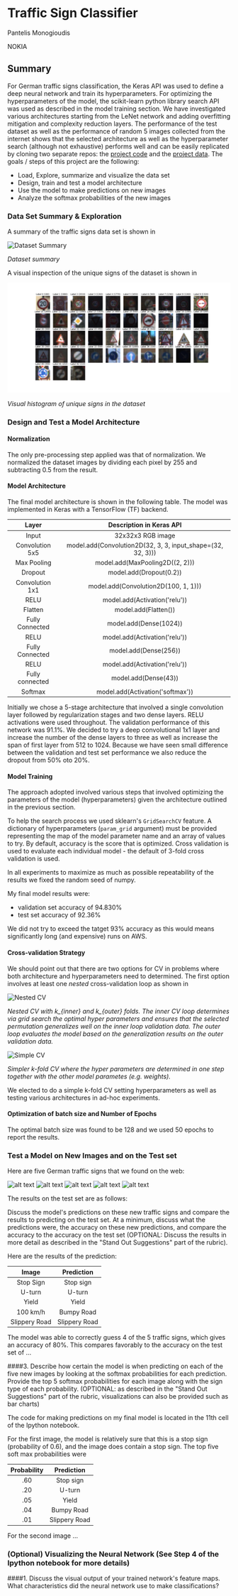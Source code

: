 # **Traffic Sign Classifier**

Pantelis Monogioudis

NOKIA

## Summary
For German traffic signs classification, the Keras API was used to define a deep neural network and train its hyperparameters. For optimizing the hyperparameters of the model, the scikit-learn python library search API was used as described in the model training section. We have investigated various architectures starting from the LeNet network and adding overfitting mitigation and complexity reduction layers. The performance of the test dataset as well as the performance of random 5 images collected from the internet shows that the selected architecture as well as the hyperparameter search (although not exhaustive) performs well and can be easily replicated by cloning two separate repos: the [project code](https://github.com/pantelis/traffic-sign-classifier) and the [project data](https://github.com/pantelis/traffic-signs-data).  The goals / steps of this project are the following:
* Load, Explore, summarize and visualize the data set
* Design, train and test a model architecture
* Use the model to make predictions on new images
* Analyze the softmax probabilities of the new images

[//]: # (Image References)

[dataset-summary]: ./traffic-signs-dataset-statistics.png "Dataset Summary"
[dataset-visual-histogram]: ./traffic-signs-visual-histogram.png "Visual Histogram"
[image2]: ./examples/grayscale.jpg "Grayscaling"
[image3]: ./examples/random_noise.jpg "Random Noise"
[dataset-summary]: ./traffic-signs-dataset-statistics.png "Dataset Summary"
[dataset-visual-histogram]: ./traffic-signs-visual-histogram.png "Visual Histogram"
[nested-cv]: ./nested-cv.jpg "Nested CV"
[simple-cv]: ./simple-cv.jpg "Simple CV"
[sign1]: ../traffic-signs-data/sign1.jpg "Traffic Sign 1"
[sign2]: ../traffic-signs-data/sign2.jpg "Traffic Sign 2"
[sign3]: ../traffic-signs-data/sign3.jpg "Traffic Sign 3"
[sign4]: ../traffic-signs-data/sign4.jpg "Traffic Sign 4"
[sign5]: ../traffic-signs-data/sign5.jpg "Traffic Sign 5"

### Data Set Summary & Exploration
A summary of the traffic signs data set is shown in

![][dataset-summary]

_Dataset summary_

A visual inspection of the unique signs of the dataset is shown in

![dataset-visual-histogram]

_Visual histogram of unique signs in the dataset_


### Design and Test a Model Architecture

#### Normalization
The only pre-processing step applied was that of normalization. We normalized the dataset images by dividing each pixel by 255 and subtracting 0.5 from the result.

#### Model Architecture
The final model architecture is shown in the following table. The model was implemented in Keras with a TensorFlow (TF) backend.


| Layer         		|     Description in Keras API	        					|
|:---------------------:|:---------------------------------------------:| 
| Input         		| 32x32x3 RGB image   							| 
| Convolution 5x5     	| model.add(Convolution2D(32, 3, 3, input_shape=(32, 32, 3)))    |
| Max Pooling					| model.add(MaxPooling2D((2, 2)))												|
| Dropout					|	model.add(Dropout(0.2))											|
| Convolution 1x1     	| model.add(Convolution2D(100, 1, 1)))    |
| RELU					|	model.add(Activation('relu'))											|
| Flatten	      	| model.add(Flatten())				|
| Fully Connected    |     		model.add(Dense(1024))							|
| RELU					|	model.add(Activation('relu'))
| Fully Connected    |     		model.add(Dense(256))							|
| RELU					|	model.add(Activation('relu'))											|
| Fully connected		| model.add(Dense(43))	        									|
| Softmax				| model.add(Activation('softmax'))        									|

Initially we chose a 5-stage architecture that involved a single convolution layer followed by regularization stages and two dense layers. RELU activations were used throughout. The validation performance of this network was 91.1%. We decided to try a deep convolutional 1x1 layer and increase the number of the dense layers to three as well as increase the span of first layer from 512 to 1024. Because we have seen small difference between the validation and test set performance we also reduce the dropout from 50% oto 20%.


#### Model Training
The approach adopted involved various steps that involved optimizing the parameters of the model (hyperparameters) given the architecture outlined in the previous section.

To help the search process we used sklearn's ```GridSearchCV``` feature. A dictionary of hyperparameters (```param_grid``` argument) must be provided representing the map of the model parameter name and an array of values to try. By default, accuracy is the score that is optimized. Cross validation is used to evaluate each individual model - the default of 3-fold cross validation is used.

In all experiments to maximize as much as possible repeatability of the results we fixed the random seed of numpy.

My final model results were:
* validation set accuracy of 94.830%
* test set accuracy of 92.36%

We did not try to exceed the tatget 93% accuracy as this would means significantly long (and expensive) runs on AWS.

#### Cross-validation Strategy
We should point out that there are two options for CV in problems where both architecture and hyperparameters need to determined. The first option involves at least one *nested* cross-validation loop as shown in

![][nested-cv]

_Nested CV with k\_{inner} and k\_{outer} folds. The inner CV loop determines via grid search the optimal hyper parameters and ensures that the selected permutation generalizes well on the inner loop validation data. The outer loop evaluates the model based on the generalization results on the outer validation data._

![][simple-cv]

_Simpler k-fold CV where the hyper parameters are determined in one step together with the other model parametes (e.g. weights)._

We elected to do a simple k-fold CV setting hyperparameters as well as testing various architectures in ad-hoc experiments.

#### Optimization of batch size and Number of Epochs
The optimal batch size was found to be 128 and we used 50 epochs to report the results.


### Test a Model on New Images and on the Test set
Here are five German traffic signs that we found on the web:

![alt text][sign1] ![alt text][sign2] ![alt text][sign3]
![alt text][sign4] ![alt text][sign5]


The results on the test set are as follows:

Discuss the model's predictions on these new traffic signs and compare the results to predicting on the test set. At a minimum, discuss what the predictions were, the accuracy on these new predictions, and compare the accuracy to the accuracy on the test set (OPTIONAL: Discuss the results in more detail as described in the "Stand Out Suggestions" part of the rubric).

Here are the results of the prediction:

| Image			        |     Prediction	        					| 
|:---------------------:|:---------------------------------------------:| 
| Stop Sign      		| Stop sign   									| 
| U-turn     			| U-turn 										|
| Yield					| Yield											|
| 100 km/h	      		| Bumpy Road					 				|
| Slippery Road			| Slippery Road      							|


The model was able to correctly guess 4 of the 5 traffic signs, which gives an accuracy of 80%. This compares favorably to the accuracy on the test set of ...

####3. Describe how certain the model is when predicting on each of the five new images by looking at the softmax probabilities for each prediction. Provide the top 5 softmax probabilities for each image along with the sign type of each probability. (OPTIONAL: as described in the "Stand Out Suggestions" part of the rubric, visualizations can also be provided such as bar charts)

The code for making predictions on my final model is located in the 11th cell of the Ipython notebook.

For the first image, the model is relatively sure that this is a stop sign (probability of 0.6), and the image does contain a stop sign. The top five soft max probabilities were

| Probability         	|     Prediction	        					| 
|:---------------------:|:---------------------------------------------:| 
| .60         			| Stop sign   									| 
| .20     				| U-turn 										|
| .05					| Yield											|
| .04	      			| Bumpy Road					 				|
| .01				    | Slippery Road      							|


For the second image ... 

### (Optional) Visualizing the Neural Network (See Step 4 of the Ipython notebook for more details)
####1. Discuss the visual output of your trained network's feature maps. What characteristics did the neural network use to make classifications?


